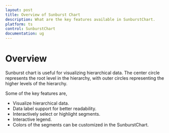 ```yaml
---
layout: post
title: Overview of Sunburst Chart
description: What are the key features available in SunburstChart.
platform: ts
control: SunburstChart
documentation: ug
---
```

# Overview

Sunburst chart is useful for visualizing hierarchical data. The center circle represents the root level in the hierarchy, with outer circles representing the higher levels of the hierarchy. 

Some of the key features are,
* Visualize hierarchical data.
* Data label support for better readability.
* Interactively select or highlight segments.
* Interactive legend.
* Colors of the segments can be customized in the SunburstChart.

